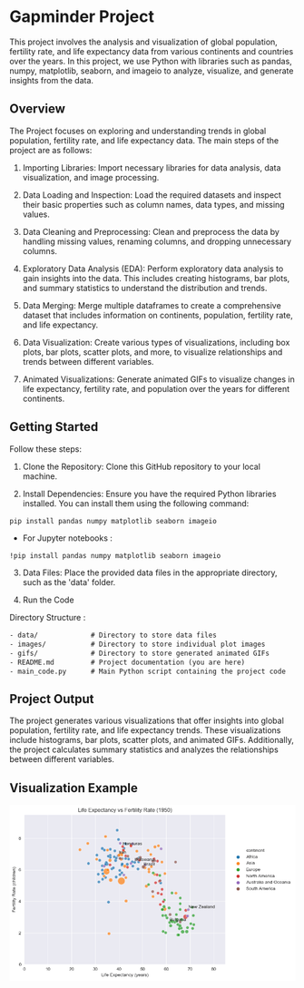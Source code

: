 # Gapminder Project
 This project involves the analysis and visualization of global population, fertility rate, and life expectancy data from various continents and countries over the years. In this project, we use Python with libraries such as pandas, numpy, matplotlib, seaborn, and imageio to analyze, visualize, and generate insights from the data.

## Overview
 The Project focuses on exploring and understanding trends in global population, fertility rate, and life expectancy data. The main steps of the project are as follows:

1. Importing Libraries: Import necessary libraries for data analysis, data visualization, and image processing.

2. Data Loading and Inspection: Load the required datasets and inspect their basic properties such as column names, data types, and missing values.

3. Data Cleaning and Preprocessing: Clean and preprocess the data by handling missing values, renaming columns, and dropping unnecessary columns.

4. Exploratory Data Analysis (EDA): Perform exploratory data analysis to gain insights into the data. This includes creating histograms, bar plots, and summary statistics to understand the distribution and trends.

5. Data Merging: Merge multiple dataframes to create a comprehensive dataset that includes information on continents, population, fertility rate, and life expectancy.

6. Data Visualization: Create various types of visualizations, including box plots, bar plots, scatter plots, and more, to visualize relationships and trends between different variables.

7. Animated Visualizations: Generate animated GIFs to visualize changes in life expectancy, fertility rate, and population over the years for different continents.

## Getting Started
Follow these steps:

1. Clone the Repository: Clone this GitHub repository to your local machine.

2. Install Dependencies: Ensure you have the required Python libraries installed. You can install them using the following command:

``````
pip install pandas numpy matplotlib seaborn imageio
``````

* For Jupyter notebooks : 

``````
!pip install pandas numpy matplotlib seaborn imageio
``````

3. Data Files: Place the provided data files in the appropriate directory, such as the 'data' folder.


4. Run the Code



Directory Structure :
``````
- data/             # Directory to store data files
- images/           # Directory to store individual plot images
- gifs/             # Directory to store generated animated GIFs
- README.md         # Project documentation (you are here)
- main_code.py      # Main Python script containing the project code
``````

## Project Output
The project generates various visualizations that offer insights into global population, fertility rate, and life expectancy trends. These visualizations include histograms, bar plots, scatter plots, and animated GIFs. Additionally, the project calculates summary statistics and analyzes the relationships between different variables.


## Visualization Example

![image info](gifs\the_gif_dur02.gif)





